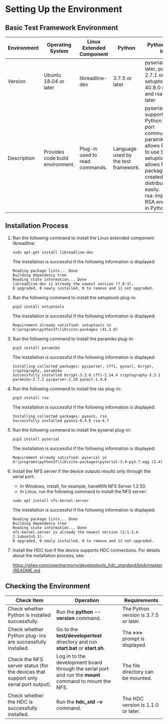 ﻿

# Setting Up the Environment
## Basic Test Framework Environment

|Environment|Operating System|Linux Extended Component|Python|Python Plug-ins|NFS Server|HDC|
|------------|------------|------------|------------|------------|------------|------------|
|Version|Ubuntu 18.04 or later|libreadline-dev|3.7.5 or later|pyserial 3.3 or later, paramiko 2.7.1 or later, setuptools 40.8.0 or later, and rsa4.0 or later|haneWIN NFS Server 1.2.50 or later, or NFS v4 or later|  1.1.0 or later|
|Description|Provides code build environment.|Plug-in used to read commands.|Language used by the test framework.|pyserial: supports Python serial port communication. <br>paramiko: allows Python to use SSH. <br>setuptools: allows Python packages to be created and distributed easily. <br>rsa: implements RSA encryption in Python.|Enables devices to be connected through the serial port.| A tool that enables devices to be connected through the HarmonyOS Device Connector (HDC).|

## Installation Process
1. Run the following command to install the Linux extended component libreadline:
    ```
    sudo apt-get install libreadline-dev
    ```
    The installation is successful if the following information is displayed:
    ```
    Reading package lists... Done
    Building dependency tree
    Reading state information... Done
    libreadline-dev is already the newest version (7.0-3).
    0 upgraded, 0 newly installed, 0 to remove and 11 not upgraded.
    ```
2. Run the following command to install the setuptools plug-in:
    ```
    pip3 install setuptools
    ```
    The installation is successful if the following information is displayed:
    ```
    Requirement already satisfied: setuptools in d:\programs\python37\lib\site-packages (41.2.0)
    ```
3. Run the following command to install the paramiko plug-in:
    ```
    pip3 install paramiko
    ```
    The installation is successful if the following information is displayed:
    ```
    Installing collected packages: pycparser, cffi, pynacl, bcrypt, cryptography, paramiko
    Successfully installed bcrypt-3.2.0 cffi-1.14.4 cryptography-3.3.1 paramiko-2.7.2 pycparser-2.20 pynacl-1.4.0
    ```
4. Run the following command to install the ras plug-in:
    ```
    pip3 install rsa
    ```
    The installation is successful if the following information is displayed:
    ```
    Installing collected packages: pyasn1, rsa
    Successfully installed pyasn1-0.4.8 rsa-4.7
    ```
5. Run the following command to install the pyserial plug-in:
    ```
    pip3 install pyserial
    ```
    The installation is successful if the following information is displayed:
    ```
    Requirement already satisfied: pyserial in d:\programs\python37\lib\site-packages\pyserial-3.4-py3.7.egg (3.4)
    ```
6. Install the NFS server if the device outputs results only through the serial port.
    - In Windows, install, for example, haneWIN NFS Server 1.2.50.
    - In Linux, run the following command to install the NFS server:
    ```
    sudo apt install nfs-kernel-server
    ```
    The installation is successful if the following information is displayed:
    ```
    Reading package lists... Done
    Building dependency tree
    Reading state information... Done
    nfs-kernel-server is already the newest version (1:1.3.4-2.1ubuntu5.3).
    0 upgraded, 0 newly installed, 0 to remove and 11 not upgraded.
    ```
7. Install the HDC tool if the device supports HDC connections. For details about the installation process, see:

    https://gitee.com/openharmony/developtools_hdc_standard/blob/master/README.md

## Checking the Environment

| Check Item|Operation|Requirements|
| --- | --- | --- |
| Check whether Python is installed successfully.|Run the **python --version** command.|The Python version is 3.7.5 or later.|
| Check whether Python plug-ins are successfully installed.|Go to the **test/developertest** directory and run **start.bat** or **start.sh**.| The **>>>** prompt is displayed.|
|Check the NFS server status (for the devices that support only serial port output).|Log in to the development board through the serial port and run the **mount** command to mount the NFS.|The file directory can be mounted.|
|Check whether the HDC is successfully installed.|Run the **hdc_std -v** command.|The HDC version is 1.1.0 or later.|
